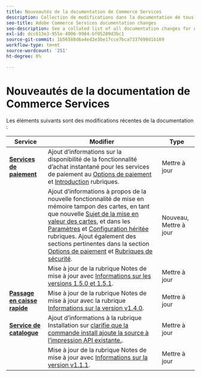 ```yaml
---
title: Nouveautés de la documentation de Commerce Services
description: Collection de modifications dans la documentation de tous les services de commerce
seo-title: Adobe Commerce Services documentation changes
seo-description: See a collated list of all documentation changes for Adobe Commerce Services and integration services.
exl-id: dcc613e3-955e-4006-9984-bf05289d3bc1
source-git-commit: 1b56588d6a4ed2e3be17cce7bca7337690d1b169
workflow-type: tm+mt
source-wordcount: '251'
ht-degree: 0%

---
```


# Nouveautés de la documentation de Commerce Services

Les éléments suivants sont des modifications récentes de la documentation :

| Service | Modifier | Type |
|  ---  |  ---  |  ---  |
| [**Services de paiement**](https://experienceleague.adobe.com/docs/commerce-merchant-services/payment-services/guide-overview.html) | Ajout d’informations sur la disponibilité de la fonctionnalité d’achat instantané pour les services de paiement au [Options de paiement](https://experienceleague.adobe.com/docs/commerce-merchant-services/payment-services/payments-checkout/payments-options.html#credit-card-fields) et [Introduction](https://experienceleague.adobe.com/docs/commerce-merchant-services/payment-services/overview.html#features) rubriques.<!--integration branch --> | Mettre à jour |
|  | Ajout d’informations à propos de la nouvelle fonctionnalité de mise en mémoire tampon des cartes, en tant que nouvelle [Sujet de la mise en valeur des cartes](https://experienceleague.adobe.com/docs/commerce-merchant-services/payment-services/payments-checkout/vaulting.html#payments-checkout), et dans les [Paramètres](https://experienceleague.adobe.com/docs/commerce-merchant-services/payment-services/configure/settings.html#card-vaulting) et [Configuration héritée](https://experienceleague.adobe.com/docs/commerce-merchant-services/payment-services/configure/configure-admin.html#configure-credit-card-fields) rubriques. Ajout également des sections pertinentes dans la section [Options de paiement](https://experienceleague.adobe.com/docs/commerce-merchant-services/payment-services/payments-checkout/payments-options.html#credit-card-vaulting) et [Rubriques de sécurité](https://experienceleague.adobe.com/docs/commerce-merchant-services/payment-services/security.html#card-vaulting). | Nouveau, Mettre à jour |
|  | Mise à jour de la rubrique Notes de mise à jour avec [Informations sur les versions 1.5.0 et 1.5.1](https://experienceleague.adobe.com/docs/commerce-merchant-services/payment-services/release-notes.html#v1.5.1). | Mettre à jour |
| [**Passage en caisse rapide**](https://experienceleague.adobe.com/docs/commerce-merchant-services/quick-checkout/overview.html) | Mise à jour de la rubrique Notes de mise à jour avec la rubrique [Informations sur la version v1.4.0](https://experienceleague.adobe.com/docs/commerce-merchant-services/quick-checkout/release-notes.html?lang=en#v1.4.0).<!-- BOLT-480 --> | Mettre à jour |
| [**Service de catalogue**](https://experienceleague.adobe.com/docs/commerce-merchant-services/quick-checkout/overview.html) | Ajout d’informations à la rubrique Installation sur [clarifie que la commande install ajoute la source à l’impression API existante.](https://experienceleague.adobe.com/docs/commerce-merchant-services/catalog-service/installation.html#configure-catalog-export).<!-- xx --> | Mettre à jour |
|  | Mise à jour de la rubrique Notes de mise à jour avec [Informations sur la version v1.1.1](https://experienceleague.adobe.com/docs/commerce-merchant-services/catalog-service/release-notes.html#v1.1-release). | Mettre à jour |
